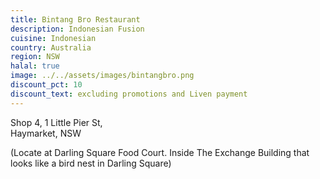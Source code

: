 ```yaml
---
title: Bintang Bro Restaurant
description: Indonesian Fusion
cuisine: Indonesian
country: Australia
region: NSW
halal: true
image: ../../assets/images/bintangbro.png
discount_pct: 10
discount_text: excluding promotions and Liven payment
---
```


Shop 4, 1 Little Pier St,  
Haymarket,
NSW

(Locate at Darling Square Food Court. Inside The Exchange Building that looks like a bird nest in Darling Square)
